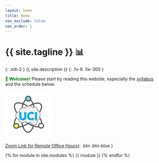 ```yaml
---
layout: home
title: Home
nav_exclude: false
nav_order: 1
---
```


# {{ site.tagline }} 📊
{: .mb-2 }
{{ site.description }}
{: .fs-6 .fw-300 }

<b style='color: green'> 👋 Welcome!</b>
Please start by reading this website, especially the [syllabus](../about) and the schedule below. 

<img src="/assets/images/valentin_brain_logo.png" width=30% height=30% />

[Zoom Link for Remote Office Hours](https://uci.zoom.us/my/drbuci){: .btn .btn-blue }

{% for module in site.modules %}
{{ module }}
{% endfor %}
